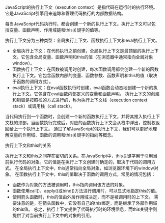 JavaScript的执行上下文（execution context）是指代码在运行时的执行环境。它是JavaScript引擎用来追踪和管理代码执行的内部数据结构。

 每当JavaScript代码执行时，都会创建一个新的执行上下文。执行上下文可以包括变量、函数声明、作用域链和this关键字的值等。

 执行上下文分为三种类型：全局执行上下文、函数执行上下文和eval执行上下文。

 - 全局执行上下文：在代码执行之前创建，全局执行上下文是最顶层的执行上下文。它包含全局变量、函数声明和this的值（在浏览器中通常指向全局对象window）。
 - 函数执行上下文：在函数被调用时创建，每次函数调用都会创建一个新的函数执行上下文。它包含函数内部的变量、函数参数、函数声明和this的值（取决于函数的调用方式）。
 - eval执行上下文：在eval函数执行时创建，eval函数会动态地创建一个新的执行上下文。它包含在eval函数内部定义的变量和函数声明。
 执行上下文的创建和销毁是按照栈的方式进行的，称为执行上下文栈（execution context stack）或调用栈（call stack）。

 当代码执行到一个函数时，会创建一个新的函数执行上下文，并将其推入执行上下文栈的顶部。当函数执行完成后，对应的函数执行上下文会从栈中弹出，控制权返回给上一个执行上下文。
 通过了解JavaScript的执行上下文，我们可以更好地理解变量的作用域、函数的调用和this关键字的指向等概念。



 执行上下文和this的关系

 执行上下文和this之间存在密切的关系。在JavaScript中，this关键字用于引用当前执行代码的对象。它的值是在执行上下文创建时确定的，取决于代码的调用方式。
 在全局执行上下文中，this通常指向全局对象，如浏览器环境下的window对象。
 在函数执行上下文中，this的值取决于函数的调用方式。常见的情况包括：
- 函数作为对象的方法被调用时，this指向调用该方法的对象。
- 函数使用call()、apply()或bind()方法进行调用时，可以显式地指定this的值。
- 使用箭头函数时，this的值由外层作用域决定，而不是被调用时的上下文。
 需要注意的是，在箭头函数中，它没有自己的this绑定，而是继承了外部作用域的this值。
 总之，执行上下文提供了代码执行时的环境信息，而this关键字则提供了对当前执行上下文中的对象的引用。